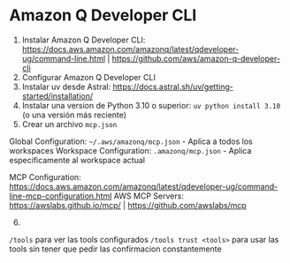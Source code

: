 # Amazon Q Developer CLI

1. Instalar Amazon Q Developer CLI: https://docs.aws.amazon.com/amazonq/latest/qdeveloper-ug/command-line.html | https://github.com/aws/amazon-q-developer-cli
2. Configurar Amazon Q Developer CLI
3. Instalar uv desde Astral: https://docs.astral.sh/uv/getting-started/installation/
4. Instalar una version de Python 3.10 o superior: `uv python install 3.10` (o una versión más reciente)
5. Crear un archivo `mcp.json`

Global Configuration: `~/.aws/amazonq/mcp.json` - Aplica a todos los workspaces
Workspace Configuration: `.amazonq/mcp.json` - Aplica especificamente al workspace actual

MCP Configuration: https://docs.aws.amazon.com/amazonq/latest/qdeveloper-ug/command-line-mcp-configuration.html
AWS MCP Servers: https://awslabs.github.io/mcp/ | https://github.com/awslabs/mcp

6. 




`/tools` para ver las tools configurados
`/tools trust <tools>` para usar las tools sin tener que pedir las confirmacion constantemente
